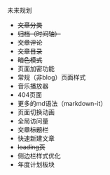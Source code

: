 未来规划
- ~~文章分类~~
- ~~归档（时间轴）~~
- ~~文章评论~~
- ~~文章目录~~
- ~~暗色模式~~
- 页面加密功能
- 常规（非blog）页面样式
- 音乐播放器
- 404页面
- 更多的md语法（markdown-it）
- 页面切换动画
- 全局访问量
- ~~文章标题栏~~
- 快速新建文章
- ~~loading页~~
- 侧边栏样式优化
- 年度计划板块
